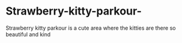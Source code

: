 # Strawberry-kitty-parkour-
Strawberry kitty parkour  is a cute area where the kitties are there so beautiful and kind 
